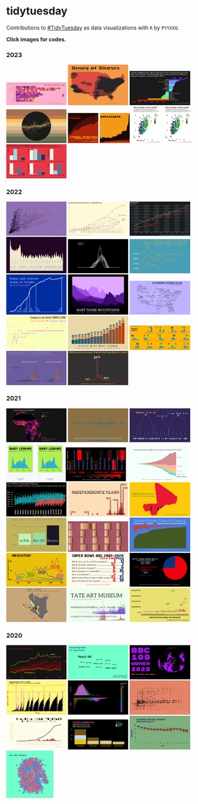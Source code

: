 # tidytuesday

Contributions to [#TidyTuesday](https://github.com/rfordatascience/tidytuesday) as data visualizations with `R` by `PYYXXO`. 

**Click images for codes.**
    
### 2023

<a href="https://github.com/pyykkojuha/tidytuesday/tree/main/R/2023_42"><img src="https://raw.githubusercontent.com/pyykkojuha/tidytuesday/main/900/TIDY_2023_42_900.png" alt="2023/42" width="32%"></a>
<a href="https://github.com/pyykkojuha/tidytuesday/tree/main/R/2023_41"><img src="https://raw.githubusercontent.com/pyykkojuha/tidytuesday/main/900/TIDY_2023_41_900.png" alt="2023/41" width="32%"></a>
<a href="https://github.com/pyykkojuha/tidytuesday/tree/main/R/2023_34"><img src="https://raw.githubusercontent.com/pyykkojuha/tidytuesday/main/900/TIDY_2023_34_900.png" alt="2023/34" width="32%"></a>
<a href="https://github.com/pyykkojuha/tidytuesday/tree/main/R/2023_28"><img src="https://raw.githubusercontent.com/pyykkojuha/tidytuesday/main/900/TIDY_2023_28_900.png" alt="2023/28" width="32%"></a>
<a href="https://github.com/pyykkojuha/tidytuesday/tree/main/R/2023_17"><img src="https://raw.githubusercontent.com/pyykkojuha/tidytuesday/main/900/TIDY_2023_17_900.png" alt="2023/17" width="16%"></a>
<a href="https://github.com/pyykkojuha/tidytuesday/tree/main/R/2023_17"><img src="https://raw.githubusercontent.com/pyykkojuha/tidytuesday/main/900/TIDY_2023_17A_900.png" alt="2023/17" width="16%"></a>
<a href="https://github.com/pyykkojuha/tidytuesday/tree/main/R/2023_14"><img src="https://raw.githubusercontent.com/pyykkojuha/tidytuesday/main/900/TIDY_2023_14_900.png" alt="2023/14" width="16%"></a>
<a href="https://github.com/pyykkojuha/tidytuesday/tree/main/R/2023_14"><img src="https://raw.githubusercontent.com/pyykkojuha/tidytuesday/main/900/TIDY_2023_14_900.png" alt="2023/14" width="16%"></a>
<a href="https://github.com/pyykkojuha/tidytuesday/tree/main/R/2023_12"><img src="https://raw.githubusercontent.com/pyykkojuha/tidytuesday/main/900/TIDY_2023_12_900.png" alt="2023/12" width="32%"></a>

### 2022

<a href="https://github.com/pyykkojuha/tidytuesday/tree/main/R/2022_51"><img src="https://raw.githubusercontent.com/pyykkojuha/tidytuesday/main/900/TIDY_2022_51_900.png" alt="2022/51" width="32%"></a>
<a href="https://github.com/pyykkojuha/tidytuesday/tree/main/R/2022_48"><img src="https://raw.githubusercontent.com/pyykkojuha/tidytuesday/main/900/TIDY_2022_48_900.png" alt="2022/48" width="32%"></a>
<a href="https://github.com/pyykkojuha/tidytuesday/tree/main/R/2022_46"><img src="https://raw.githubusercontent.com/pyykkojuha/tidytuesday/main/900/TIDY_2022_46_900.png" alt="2022/46" width="32%"></a>
<a href="https://github.com/pyykkojuha/tidytuesday/tree/main/R/2022_45"><img src="https://raw.githubusercontent.com/pyykkojuha/tidytuesday/main/900/TIDY_2022_45_900.png" alt="2022/45" width="32%"></a>
<a href="https://github.com/pyykkojuha/tidytuesday/tree/main/R/2022_33"><img src="https://raw.githubusercontent.com/pyykkojuha/tidytuesday/main/900/TIDY_2022_33_900.png" alt="2022/33" width="32%"></a>
<a href="https://github.com/pyykkojuha/tidytuesday/tree/main/R/2022_32"><img src="https://raw.githubusercontent.com/pyykkojuha/tidytuesday/main/900/TIDY_2022_32_900.png" alt="2022/32" width="32%"></a>
<a href="https://github.com/pyykkojuha/tidytuesday/tree/main/R/2022_29"><img src="https://raw.githubusercontent.com/pyykkojuha/tidytuesday/main/900/TIDY_2022_29_900.png" alt="2022/29" width="32%"></a>
<a href="https://github.com/pyykkojuha/tidytuesday/tree/main/R/2022_12"><img src="https://raw.githubusercontent.com/pyykkojuha/tidytuesday/main/900/TIDY_2022_12_900.png" alt="2022/12" width="32%"></a>
<a href="https://github.com/pyykkojuha/tidytuesday/tree/main/R/2022_09"><img src="https://raw.githubusercontent.com/pyykkojuha/tidytuesday/main/900/TIDY_2022_09_900.png" alt="2022/09" width="32%"></a>
<a href="https://github.com/pyykkojuha/tidytuesday/tree/main/R/2022_08"><img src="https://raw.githubusercontent.com/pyykkojuha/tidytuesday/main/900/TIDY_2022_08_900.png" alt="2022/08" width="32%"></a> 
<a href="https://github.com/pyykkojuha/tidytuesday/tree/main/R/2022_06"><img src="https://raw.githubusercontent.com/pyykkojuha/tidytuesday/main/900/TIDY_2022_06_900.png" alt="2022/06" width="32%"></a> 
<a href="https://github.com/pyykkojuha/tidytuesday/tree/main/R/2022_05"><img src="https://raw.githubusercontent.com/pyykkojuha/tidytuesday/main/900/TIDY_2022_05_900.png" alt="2022/05" width="32%"></a> 
<a href="https://github.com/pyykkojuha/tidytuesday/tree/main/R/2022_04"><img src="https://raw.githubusercontent.com/pyykkojuha/tidytuesday/main/900/TIDY_2022_04_900.png" alt="2022/04" width="32%"></a> 
<a href="https://github.com/pyykkojuha/tidytuesday/tree/main/R/2022_03"><img src="https://raw.githubusercontent.com/pyykkojuha/tidytuesday/main/900/TIDY_2022_03_900.png" alt="2022/03" width="32%"></a> 

### 2021
  
<a href="https://github.com/pyykkojuha/tidytuesday/tree/main/R/2021_46"><img src="https://raw.githubusercontent.com/pyykkojuha/tidytuesday/main/900/TIDY_2021_46_900.png" alt="2021/46" width="32%"></a> 
<a href="https://github.com/pyykkojuha/tidytuesday/tree/main/R/2021_44"><img src="https://raw.githubusercontent.com/pyykkojuha/tidytuesday/main/900/TIDY_2021_44_900.png" alt="2021/44" width="32%"></a> 
<a href="https://github.com/pyykkojuha/tidytuesday/tree/main/R/2021_38"><img src="https://raw.githubusercontent.com/pyykkojuha/tidytuesday/main/900/TIDY_2021_38_900.png" alt="2021/38" width="32%"></a> 
<a href="https://github.com/pyykkojuha/tidytuesday/tree/main/R/2021_35"><img src="https://raw.githubusercontent.com/pyykkojuha/tidytuesday/main/900/TIDY_2021_35_900.png" alt="2021/35" width="15%"></a> 
<a href="https://github.com/pyykkojuha/tidytuesday/tree/main/R/2021_35"><img src="https://raw.githubusercontent.com/pyykkojuha/tidytuesday/main/900/TIDY_2021_35_900.png" alt="2021/35" width="15%"></a> 
<a href="https://github.com/pyykkojuha/tidytuesday/tree/main/R/2021_34"><img src="https://raw.githubusercontent.com/pyykkojuha/tidytuesday/main/900/TIDY_2021_34_900.png" alt="2021/34" width="32%"></a> 
<a href="https://github.com/pyykkojuha/tidytuesday/tree/main/R/2021_33"><img src="https://raw.githubusercontent.com/pyykkojuha/tidytuesday/main/900/TIDY_2021_33_900.png" alt="2021/33" width="32%"></a> 
<a href="https://github.com/pyykkojuha/tidytuesday/tree/main/R/2021_31"><img src="https://raw.githubusercontent.com/pyykkojuha/tidytuesday/main/900/TIDY_2021_31_900.png" alt="2021/31" width="32%"></a> 
<a href="https://github.com/pyykkojuha/tidytuesday/tree/main/R/2021_28"><img src="https://raw.githubusercontent.com/pyykkojuha/tidytuesday/main/900/TIDY_2021_28_900.png" alt="2021/28" width="32%"></a> 
<a href="https://github.com/pyykkojuha/tidytuesday/tree/main/R/2021_19"><img src="https://raw.githubusercontent.com/pyykkojuha/tidytuesday/main/900/TIDY_2021_19_900.png" alt="2021/19" width="32%"></a> 
<a href="https://github.com/pyykkojuha/tidytuesday/tree/main/R/2021_15"><img src="https://raw.githubusercontent.com/pyykkojuha/tidytuesday/main/900/TIDY_2021_15_900.png" alt="2021/15" width="32%"></a> 
<a href="https://github.com/pyykkojuha/tidytuesday/tree/main/R/2021_14"><img src="https://raw.githubusercontent.com/pyykkojuha/tidytuesday/main/900/TIDY_2021_14_900.png" alt="2021/14" width="32%"></a> 
<a href="https://github.com/pyykkojuha/tidytuesday/tree/main/R/2021_13"><img src="https://raw.githubusercontent.com/pyykkojuha/tidytuesday/main/900/TIDY_2021_13_900.png" alt="2021/13" width="32%"></a> 
<a href="https://github.com/pyykkojuha/tidytuesday/tree/main/R/2021_12"><img src="https://raw.githubusercontent.com/pyykkojuha/tidytuesday/main/900/TIDY_2021_12_900.png" alt="2021/12" width="32%"></a> 
<a href="https://github.com/pyykkojuha/tidytuesday/tree/main/R/2021_10"><img src="https://raw.githubusercontent.com/pyykkojuha/tidytuesday/main/900/TIDY_2021_10_900.png" alt="2021/10" width="32%"></a> 
<a href="https://github.com/pyykkojuha/tidytuesday/tree/main/R/2021_05"><img src="https://raw.githubusercontent.com/pyykkojuha/tidytuesday/main/900/TIDY_2021_05_900.png" alt="2021/05" width="32%"></a> 
<a href="https://github.com/pyykkojuha/tidytuesday/tree/main/R/2021_04"><img src="https://raw.githubusercontent.com/pyykkojuha/tidytuesday/main/900/TIDY_2021_04_900.png" alt="2021/04" width="32%"></a> 
<a href="https://github.com/pyykkojuha/tidytuesday/tree/main/R/2021_03"><img src="https://raw.githubusercontent.com/pyykkojuha/tidytuesday/main/900/TIDY_2021_03_900.png" alt="2021/03" width="32%"></a> 
<a href="https://github.com/pyykkojuha/tidytuesday/tree/main/R/2021_02"><img src="https://raw.githubusercontent.com/pyykkojuha/tidytuesday/main/900/TIDY_2021_02_900.png" alt="2021/02" width="32%"></a> 

### 2020

<a href="https://github.com/pyykkojuha/tidytuesday/tree/main/R/2020_52"><img src="https://raw.githubusercontent.com/pyykkojuha/tidytuesday/main/900/TIDY_2020_52_900.png" alt="2020/52" width="32%"></a> 
<a href="https://github.com/pyykkojuha/tidytuesday/tree/main/R/2020_51"><img src="https://raw.githubusercontent.com/pyykkojuha/tidytuesday/main/900/TIDY_2020_51_900.png" alt="2020/51" width="32%"></a> 
<a href="https://github.com/pyykkojuha/tidytuesday/tree/main/R/2020_50"><img src="https://raw.githubusercontent.com/pyykkojuha/tidytuesday/main/900/TIDY_2020_50_900.png" alt="2020/50" width="32%"></a> 
<a href="https://github.com/pyykkojuha/tidytuesday/tree/main/R/2020_48"><img src="https://raw.githubusercontent.com/pyykkojuha/tidytuesday/main/900/TIDY_2020_48_900.png" alt="2020/48" width="32%"></a> 
<a href="https://github.com/pyykkojuha/tidytuesday/tree/main/R/2020_46"><img src="https://raw.githubusercontent.com/pyykkojuha/tidytuesday/main/900/TIDY_2020_46_900.png" alt="2020/46" width="32%"></a> 
<a href="https://github.com/pyykkojuha/tidytuesday/tree/main/R/2020_45"><img src="https://raw.githubusercontent.com/pyykkojuha/tidytuesday/main/900/TIDY_2020_45_900.png" alt="2020/45" width="32%"></a> 
<a href="https://github.com/pyykkojuha/tidytuesday/tree/main/R/2020_44"><img src="https://raw.githubusercontent.com/pyykkojuha/tidytuesday/main/900/TIDY_2020_44_900.png" alt="2020/44" width="32%"></a> 
<a href="https://github.com/pyykkojuha/tidytuesday/tree/main/R/2020_43"><img src="https://raw.githubusercontent.com/pyykkojuha/tidytuesday/main/900/TIDY_2020_43_900.png" alt="2020/43" width="32%"></a> 
<a href="https://github.com/pyykkojuha/tidytuesday/tree/main/R/2020_41"><img src="https://raw.githubusercontent.com/pyykkojuha/tidytuesday/main/900/TIDY_2020_41_900.png" alt="2020/41" width="32%"></a>
<a href="https://github.com/pyykkojuha/tidytuesday/tree/main/R/2020_42"><img src="https://raw.githubusercontent.com/pyykkojuha/tidytuesday/main/900/TIDY_2020_42_900.png" alt="2020/42" width="25%"></a> 
